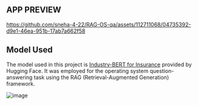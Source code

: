 ## APP PREVIEW



https://github.com/sneha-4-22/RAG-OS-qa/assets/112711068/04735392-d9e1-46ea-951b-17ab7a662f58


## Model Used

The model used in this project is [Industry-BERT for Insurance](https://huggingface.co/llmware/industry-bert-insurance-v0.1) provided by Hugging Face. It was employed for the operating system question-answering task using the RAG (Retrieval-Augmented Generation) framework.




![image](https://github.com/sneha-4-22/RAG-OS-qa/assets/112711068/749d4468-ca67-4c54-9777-8f3673104151)


